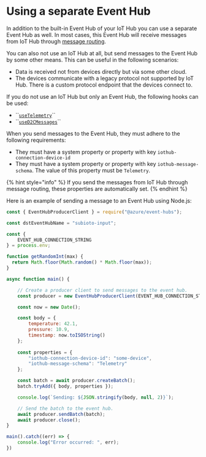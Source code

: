 # Using a separate Event Hub

In addition to the built-in Event Hub of your IoT Hub you can use a separate Event Hub as well. In most cases, this Event Hub will receive messages from IoT Hub through [message routing](https://docs.microsoft.com/en-us/azure/iot-hub/iot-hub-devguide-messages-d2c).

You can also not use an IoT Hub at all, but send messages to the Event Hub by some other means. This can be useful in the following scenarios:

* Data is received not from devices directly but via some other cloud.
* The devices communicate with a legacy protocol not supported by IoT Hub. There is a custom protocol endpoint that the devices connect to.

If you do not use an IoT Hub but only an Event Hub, the following hooks can be used:

* \`\`[`useTelemetry`](../using-react/hooks.md#usetelemetry)\`\`
* \`\`[`useD2CMessages`](../using-react/hooks.md#used-2-cmessages)\`\`

When you send messages to the Event Hub, they must adhere to the following requirements:

* They must have a system property or property with key `iothub-connection-device-id`
* They must have a system property or property with key `iothub-message-schema`. The value of this property must be `Telemetry`.

{% hint style="info" %}
If you send the messages from IoT Hub through message routing, these properties are automatically set.
{% endhint %}

Here is an example of sending a message to an Event Hub using Node.js:

```javascript
const { EventHubProducerClient } = require("@azure/event-hubs");

const dstEventHubName = "subioto-input";

const {
    EVENT_HUB_CONNECTION_STRING
} = process.env;

function getRandomInt(max) {
  return Math.floor(Math.random() * Math.floor(max));
}

async function main() {

    // Create a producer client to send messages to the event hub.
    const producer = new EventHubProducerClient(EVENT_HUB_CONNECTION_STRING, dstEventHubName);

    const now = new Date();

    const body = {
        temperature: 42.1,
        pressure: 10.9,
        timestamp: now.toISOString()
    };
    
    const properties = {
        "iothub-connection-device-id": "some-device",
        "iothub-message-schema": "Telemetry" 
    };

    const batch = await producer.createBatch();
    batch.tryAdd({ body, properties });

    console.log(`Sending: ${JSON.stringify(body, null, 2)}`);

    // Send the batch to the event hub.
    await producer.sendBatch(batch);
    await producer.close();
}

main().catch((err) => {
    console.log("Error occurred: ", err);
})
```

